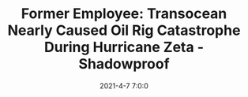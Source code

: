 ---
"title": "Former Employee: Transocean Nearly Caused Oil Rig Catastrophe During Hurricane Zeta - Shadowproof"
"date": "2021-4-7 7:0:0"
"feed_name": "GOOGLENEWS"
"feed_website": "https://news.google.com/search?q=drilling%2Bincident&hl=en-US&gl=US&ceid=US:en"
"feed_rss": "https://news.google.com/rss/search?q=drilling%2Bincident&hl=en-US&gl=US&ceid=US:en"
"link": "https://shadowproof.com/2021/04/07/transocean-lawsuit-oil-rig-near-disaster-hurricane-zeta/"
"file": "_posts/2021-4-7-7-0-0_GOOGLENEWS_569a1e82c1099aef9fc61f75bc335c6d5db724fa.md"
"accident": "1"
"drilling": "0"
"dead": "0"
"injured": "0"
---